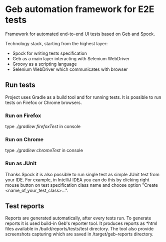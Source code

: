 # Geb automation framework for E2E tests
Framework for automated end-to-end UI tests based on Geb and Spock.

Technology stack, starting from the highest layer:
- Spock for writing tests specification
- Geb as a main layer interacting with Selenium WebDriver
- Groovy as a scripting language
- Selenium WebDriver which communicates with browser

## Run tests
Project uses Gradle as a build tool and for running tests. It is possible to run tests on Firefox or Chrome browsers. 


### Run on Firefox
type *./gradlew firefoxTest* in console

### Run on Chrome
type *./gradlew chromeTest* in console

### Run as JUnit
Thanks Spock it is also possible to run single test as simple JUnit test from your IDE. For example, in IntelliJ IDEA you can do this by clicking right mouse button on test specification class name and choose option "Create <name_of_your_test_class>...".

## Test reports
Reports are generated automatically, after every tests run. To generate reports it is used build-in Geb's reporter tool. It produces reports as *html files available in /build/reports/tests/test directory. The tool also provide screenshots capturing which are saved in /target/geb-reports directory.